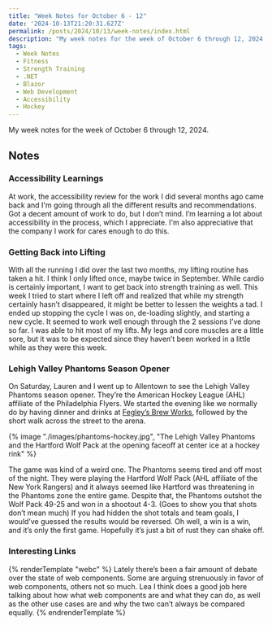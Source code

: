 ```yaml
---
title: "Week Notes for October 6 - 12"
date: '2024-10-13T21:20:31.627Z'
permalink: /posts/2024/10/13/week-notes/index.html
description: "My week notes for the week of October 6 through 12, 2024."
tags:
  - Week Notes
  - Fitness
  - Strength Training
  - .NET
  - Blazor
  - Web Development
  - Accessibility
  - Hockey
---
```


My week notes for the week of October 6 through 12, 2024.
<!-- excerpt -->

## Notes

### Accessibility Learnings

At work, the accessibility review for the work I did several months ago came back and I'm going through all the different results and recommendations. Got a decent amount of work to do, but I don’t mind. I’m learning a lot about accessibility in the process, which I appreciate. I'm also appreciative that the company I work for cares enough to do this.

### Getting Back into Lifting

With all the running I did over the last two months, my lifting routine has taken a hit. I think I only lifted once, maybe twice in September. While cardio is certainly important, I want to get back into strength training as well. This week I tried to start where I left off and realized that while my strength certainly hasn’t disappeared, it might be better to lessen the weights a tad. I ended up stopping the cycle I was on, de-loading slightly, and starting a new cycle. It seemed to work well enough through the 2 sessions I’ve done so far. I was able to hit most of my lifts. My legs and core muscles are a little sore, but it was to be expected since they haven’t been worked in a little while as they were this week.

### Lehigh Valley Phantoms Season Opener

On Saturday, Lauren and I went up to Allentown to see the Lehigh Valley Phantoms season opener. They’re the American Hockey League (AHL) affiliate of the Philadelphia Flyers. We started the evening like we normally do by having dinner and drinks at [Fegley’s Brew Works](https://thebrewworks.com), followed by the short walk across the street to the arena.

{% image "./images/phantoms-hockey.jpg", "The Lehigh Valley Phantoms and the Hartford Wolf Pack at the opening faceoff at center ice at a hockey rink" %}

The game was kind of a weird one. The Phantoms seems tired and off most of the night. They were playing the Hartford Wolf Pack (AHL affiliate of the New York Rangers) and it always seemed like Hartford was threatening in the Phantoms zone the entire game. Despite that, the Phantoms outshot the Wolf Pack 49-25 and won in a shootout 4-3. (Goes to show you that shots don’t mean much) If you had hidden the shot totals and team goals, I would’ve guessed the results would be reversed. Oh well, a win is a win, and it’s only the first game. Hopefully it’s just a bit of rust they can shake off.

### Interesting Links

{% renderTemplate "webc" %}
<shared-link title="Web Components are not Framework Components — and That’s Okay" url="https://lea.verou.me/blog/2024/wcs-vs-frameworks/" author="Lea Verou">
Lately there’s been a fair amount of debate over the state of web components. Some are arguing strenuously in favor of web components, others not so much. Lea I think does a good job here talking about how what web components are and what they can do, as well as the other use cases are and why the two can’t always be compared equally.
</shared-link>
{% endrenderTemplate %}